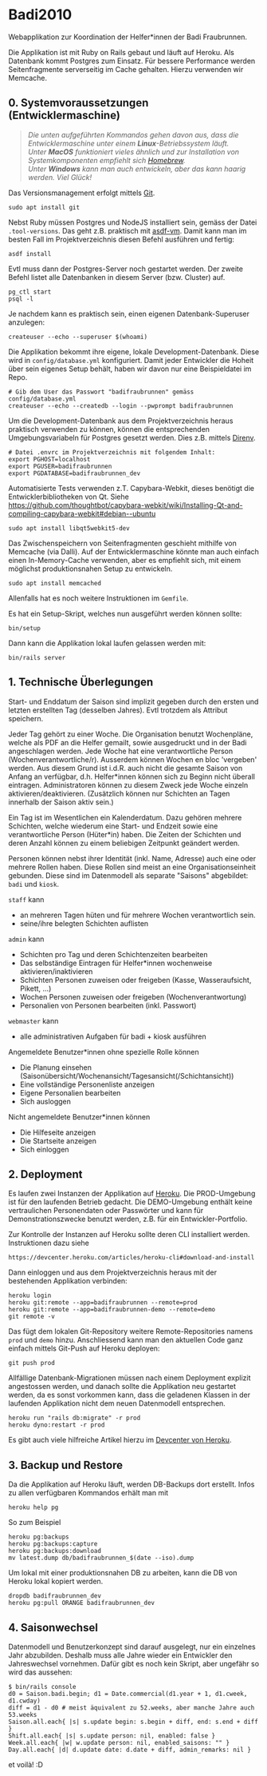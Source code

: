 # Badi2010

Webapplikation zur Koordination der Helfer*innen der Badi Fraubrunnen.

Die Applikation ist mit Ruby on Rails gebaut und läuft auf Heroku. Als Datenbank kommt Postgres zum Einsatz.
Für bessere Performance werden Seitenfragmente serverseitig im Cache gehalten. Hierzu verwenden wir Memcache.


## 0. Systemvoraussetzungen (Entwicklermaschine)

> _Die unten aufgeführten Kommandos gehen davon aus, dass die Entwicklermaschine unter einem __Linux__-Betriebssystem läuft. <br>
> Unter __MacOS__ funktioniert vieles ähnlich und zur Installation von Systemkomponenten empfiehlt sich [Homebrew](https://brew.sh/). <br>
> Unter __Windows__ kann man auch entwickeln, aber das kann haarig werden. Viel Glück!_

Das Versionsmanagement erfolgt mittels [Git](https://git-scm.com/).

    sudo apt install git

Nebst Ruby müssen Postgres und NodeJS installiert sein, gemäss der Datei `.tool-versions`.
Das geht z.B. praktisch mit [asdf-vm](https://asdf-vm.com/).
Damit kann man im besten Fall im Projektverzeichnis diesen Befehl ausführen und fertig:

    asdf install

Evtl muss dann der Postgres-Server noch gestartet werden.
Der zweite Befehl listet alle Datenbanken in diesem Server (bzw. Cluster) auf.

    pg_ctl start
    psql -l

Je nachdem kann es praktisch sein, einen eigenen Datenbank-Superuser anzulegen:

    createuser --echo --superuser $(whoami)

Die Applikation bekommt ihre eigene, lokale Development-Datenbank. Diese wird in `config/database.yml` konfiguriert.
Damit jeder Entwickler die Hoheit über sein eigenes Setup behält, haben wir davon nur eine Beispieldatei im Repo.

    # Gib dem User das Passwort "badifraubrunnen" gemäss config/database.yml
    createuser --echo --createdb --login --pwprompt badifraubrunnen

Um die Development-Datenbank aus dem Projektverzeichnis heraus praktisch verwenden zu können, können die entsprechenden
Umgebungsvariabeln für Postgres gesetzt werden. Dies z.B. mittels [Direnv](https://direnv.net/).

    # Datei .envrc im Projektverzeichnis mit folgendem Inhalt:
    export PGHOST=localhost
    export PGUSER=badifraubrunnen
    export PGDATABASE=badifraubrunnen_dev


Automatisierte Tests verwenden z.T. Capybara-Webkit, dieses benötigt die Entwicklerbibliotheken von Qt.
Siehe https://github.com/thoughtbot/capybara-webkit/wiki/Installing-Qt-and-compiling-capybara-webkit#debian--ubuntu

    sudo apt install libqt5webkit5-dev

Das Zwischenspeichern von Seitenfragmenten geschieht mithilfe von Memcache (via Dalli).
Auf der Entwicklermaschine könnte man auch einfach einen In-Memory-Cache verwenden, aber es empfiehlt sich,
mit einem möglichst produktionsnahen Setup zu entwickeln.

    sudo apt install memcached

Allenfalls hat es noch weitere Instruktionen im `Gemfile`.

Es hat ein Setup-Skript, welches nun ausgeführt werden können sollte:

    bin/setup

Dann kann die Applikation lokal laufen gelassen werden mit:

    bin/rails server


## 1. Technische Überlegungen

Start- und Enddatum der Saison sind implizit gegeben durch den ersten und
letzten erstellten Tag (desselben Jahres). Evtl trotzdem als Attribut speichern.

Jeder Tag gehört zu einer Woche.
Die Organisation benutzt Wochenpläne, welche als PDF an die Helfer gemailt,
sowie ausgedruckt und in der Badi angeschlagen werden. Jede Woche hat eine
verantwortliche Person (Wochenverantwortliche/r). Ausserdem können Wochen en bloc
'vergeben' werden. Aus diesem Grund ist i.d.R. auch nicht die gesamte Saison von
Anfang an verfügbar, d.h. Helfer*innen können sich zu Beginn nicht überall eintragen.
Administratoren können zu diesem Zweck jede Woche einzeln aktivieren/deaktivieren.
(Zusätzlich können nur Schichten an Tagen innerhalb der Saison aktiv sein.)

Ein Tag ist im Wesentlichen ein Kalenderdatum. Dazu gehören mehrere Schichten,
welche wiederum eine Start- und Endzeit sowie eine verantwortliche Person
(Hüter*in) haben. Die Zeiten der Schichten und deren Anzahl können zu einem
beliebigen Zeitpunkt geändert werden.

Personen können nebst ihrer Identität (inkl. Name, Adresse) auch eine oder mehrere
Rollen haben. Diese Rollen sind meist an eine Organisationseinheit gebunden. Diese
sind im Datenmodell als separate "Saisons" abgebildet: `badi` und `kiosk`.

`staff` kann
- an mehreren Tagen hüten und für mehrere Wochen verantwortlich sein.
- seine/ihre belegten Schichten auflisten

`admin` kann
- Schichten pro Tag und deren Schichtenzeiten bearbeiten
- Das selbständige Eintragen für Helfer*innen wochenweise aktivieren/inaktivieren
- Schichten Personen zuweisen oder freigeben (Kasse, Wasseraufsicht, Pikett, ...)
- Wochen    Personen zuweisen oder freigeben (Wochenverantwortung)
- Personalien von Personen bearbeiten (inkl. Passwort)

`webmaster` kann
- alle administrativen Aufgaben für badi + kiosk ausführen

Angemeldete Benutzer*innen ohne spezielle Rolle können
- Die Planung einsehen (Saisonübersicht/Wochenansicht/Tagesansicht(/Schichtansicht))
- Eine vollständige Personenliste anzeigen
- Eigene Personalien bearbeiten
- Sich ausloggen

Nicht angemeldete Benutzer*innen können
- Die Hilfeseite anzeigen
- Die Startseite anzeigen
- Sich einloggen


## 2. Deployment

Es laufen zwei Instanzen der Applikation auf [Heroku](https://www.heroku.com).
Die PROD-Umgebung ist für den laufenden Betrieb gedacht. Die DEMO-Umgebung enthält keine vertraulichen Personendaten
oder Passwörter und kann für Demonstrationszwecke benutzt werden, z.B. für ein Entwickler-Portfolio.

Zur Kontrolle der Instanzen auf Heroku sollte deren CLI installiert werden. Instruktionen dazu siehe

    https://devcenter.heroku.com/articles/heroku-cli#download-and-install

Dann einloggen und aus dem Projektverzeichnis heraus mit der bestehenden Applikation verbinden:

    heroku login
    heroku git:remote --app=badifraubrunnen --remote=prod
    heroku git:remote --app=badifraubrunnen-demo --remote=demo
    git remote -v

Das fügt dem lokalen Git-Repository weitere Remote-Repositories namens `prod` und `demo` hinzu.
Anschliessend kann man den aktuellen Code ganz einfach mittels Git-Push auf Heroku deployen:

    git push prod

Allfällige Datenbank-Migrationen müssen nach einem Deployment explizit angestossen werden,
und danach sollte die Applikation neu gestartet werden, da es sonst vorkommen kann, dass
die geladenen Klassen in der laufenden Applikation nicht dem neuen Datenmodell entsprechen.

    heroku run "rails db:migrate" -r prod
    heroku dyno:restart -r prod

Es gibt auch viele hilfreiche Artikel hierzu im
[Devcenter von Heroku](https://devcenter.heroku.com/articles/git#for-an-existing-heroku-app).


## 3. Backup und Restore

Da die Applikation auf Heroku läuft, werden DB-Backups dort erstellt.
Infos zu allen verfügbaren Kommandos erhält man mit

    heroku help pg

So zum Beispiel

    heroku pg:backups
    heroku pg:backups:capture
    heroku pg:backups:download
    mv latest.dump db/badifraubrunnen_$(date --iso).dump

Um lokal mit einer produktionsnahen DB zu arbeiten, kann die DB von Heroku lokal kopiert werden.

    dropdb badifraubrunnen_dev
    heroku pg:pull ORANGE badifraubrunnen_dev


## 4. Saisonwechsel

Datenmodell und Benutzerkonzept sind darauf ausgelegt, nur ein einzelnes Jahr abzubilden.
Deshalb muss alle Jahre wieder ein Entwickler den Jahreswechsel vornehmen.
Dafür gibt es noch kein Skript, aber ungefähr so wird das aussehen:

    $ bin/rails console
    d0 = Saison.badi.begin; d1 = Date.commercial(d1.year + 1, d1.cweek, d1.cwday)
    diff = d1 - d0 # meist äquivalent zu 52.weeks, aber manche Jahre auch 53.weeks
    Saison.all.each{ |s| s.update begin: s.begin + diff, end: s.end + diff }
    Shift.all.each{ |s| s.update person: nil, enabled: false }
    Week.all.each{ |w| w.update person: nil, enabled_saisons: "" }
    Day.all.each{ |d| d.update date: d.date + diff, admin_remarks: nil }

et voilà! :D
